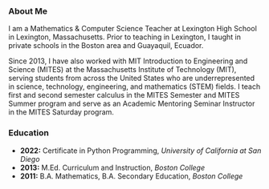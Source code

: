 ### About Me
I am a Mathematics & Computer Science Teacher at Lexington High School in Lexington, Massachusetts. Prior to teaching in Lexington, I taught in private schools in the Boston area and Guayaquil, Ecuador. 

Since 2013, I have also worked with MIT Introduction to Engineering and Science (MITES) at the Massachusetts Institute of Technology (MIT), serving students from across the United States who are underrepresented in science, technology, engineering, and mathematics (STEM) fields. I teach first and second semester calculus in the MITES Semester and MITES Summer program and serve as an Academic Mentoring Seminar Instructor in the MITES Saturday program.

### Education 
- **2022:** Certificate in Python Programming, *University of California at San Diego*
- **2013:** M.Ed. Curriculum and Instruction, *Boston College*
- **2011:** B.A. Mathematics, B.A. Secondary Education, *Boston College*

<!--
**cpbrunner/cpbrunner** is a ✨ _special_ ✨ repository because its `README.md` (this file) appears on your GitHub profile.

Here are some ideas to get you started:

- 🔭 I’m currently working on ...
- 🌱 I’m currently learning ...
- 👯 I’m looking to collaborate on ...
- 🤔 I’m looking for help with ...
- 💬 Ask me about ...
- 📫 How to reach me: ...
- 😄 Pronouns: ...
- ⚡ Fun fact: ...
-->
